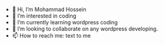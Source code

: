 - 👋 Hi, I’m  Mohammad Hossein
- 👀 I’m interested in coding
- 🌱 I’m currently learning wordpress coding
- 💞️ I’m looking to collaborate on any wordpress developing.
- 📫 How to reach me: text to me

<!---
mhoss3in/mhoss3in is a ✨ special ✨ repository because its `README.md` (this file) appears on your GitHub profile.
You can click the Preview link to take a look at your changes.
--->

